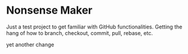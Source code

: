 # Nonsense Maker
Just a test project to get familiar with GitHub functionalities. Getting the hang of how to branch, checkout, commit, pull, rebase, etc.

yet another change
